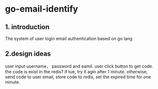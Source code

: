 # go-email-identify
## 1. introduction
The system of user login email authentication based on go lang

## 2.design ideas
user input username， password and eamil.
user click button to get code. the code is exist in the redis? if tue, try it agin after 1 minute.
otherwise, send code to user email, store code to redis, set the expired time for one minute.
